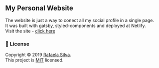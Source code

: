 ## My Personal Website

The website is just a way to conect all my social profile in a single page.<br />
It was built with gatsby, styled-components and deployed at Netlify.<br />
Visit the site - [click here](https://rafaelasilva.netlify.com/)

### 📝 License

Copyright © 2019 [Rafaela Silva](https://github.com/irafaelasilva).<br />
This project is [MIT](https://github.com/irafaelasilva/website/blob/master/LICENSE) licensed.
